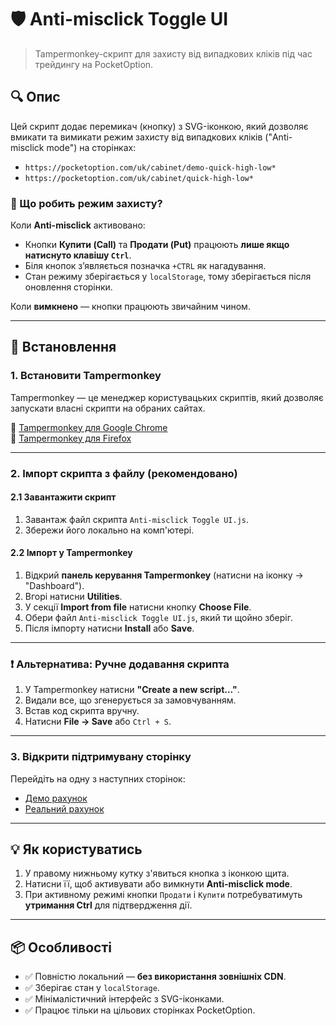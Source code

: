 # 🛡️ Anti-misclick Toggle UI

> Tampermonkey-скрипт для захисту від випадкових кліків під час трейдингу на PocketOption.

## 🔍 Опис

Цей скрипт додає перемикач (кнопку) з SVG-іконкою, який дозволяє вмикати та вимикати режим захисту від випадкових кліків ("Anti-misclick mode") на сторінках:

- `https://pocketoption.com/uk/cabinet/demo-quick-high-low*`
- `https://pocketoption.com/uk/cabinet/quick-high-low*`

### 🔐 Що робить режим захисту?

Коли **Anti-misclick** активовано:

- Кнопки **Купити (Call)** та **Продати (Put)** працюють **лише якщо натиснуто клавішу `Ctrl`**.
- Біля кнопок з’являється позначка `+CTRL` як нагадування.
- Стан режиму зберігається у `localStorage`, тому зберігається після оновлення сторінки.

Коли **вимкнено** — кнопки працюють звичайним чином.

---

## 🧰 Встановлення

### 1. Встановити Tampermonkey

Tampermonkey — це менеджер користувацьких скриптів, який дозволяє запускати власні скрипти на обраних сайтах.

🔗 [Tampermonkey для Google Chrome](https://chrome.google.com/webstore/detail/tampermonkey/dhdgffkkebhmkfjojejmpbldmpobfkfo)  
🔗 [Tampermonkey для Firefox](https://addons.mozilla.org/en-US/firefox/addon/tampermonkey/)

---

### 2. Імпорт скрипта з файлу (рекомендовано)

#### 2.1 Завантажити скрипт

1. Завантаж файл скрипта `Anti-misclick Toggle UI.js`.
2. Збережи його локально на комп'ютері.

#### 2.2 Імпорт у Tampermonkey

1. Відкрий **панель керування Tampermonkey** (натисни на іконку → "Dashboard").
2. Вгорі натисни **Utilities**.
3. У секції **Import from file** натисни кнопку **Choose File**.
4. Обери файл `Anti-misclick Toggle UI.js`, який ти щойно зберіг.
5. Після імпорту натисни **Install** або **Save**.

---

### ❗ Альтернатива: Ручне додавання скрипта

1. У Tampermonkey натисни **"Create a new script..."**.
2. Видали все, що згенерується за замовчуванням.
3. Встав код скрипта вручну.
4. Натисни **File → Save** або `Ctrl + S`.

---

### 3. Відкрити підтримувану сторінку

Перейдіть на одну з наступних сторінок:

- [Демо рахунок](https://pocketoption.com/uk/cabinet/demo-quick-high-low)
- [Реальний рахунок](https://pocketoption.com/uk/cabinet/quick-high-low)

---

## 💡 Як користуватись

1. У правому нижньому кутку з'явиться кнопка з іконкою щита.
2. Натисни її, щоб активувати або вимкнути **Anti-misclick mode**.
3. При активному режимі кнопки `Продати` і `Купити` потребуватимуть **утримання Ctrl** для підтвердження дії.

---

## 📦 Особливості

- ✅ Повністю локальний — **без використання зовнішніх CDN**.
- ✅ Зберігає стан у `localStorage`.
- ✅ Мінімалістичний інтерфейс з SVG-іконками.
- ✅ Працює тільки на цільових сторінках PocketOption.